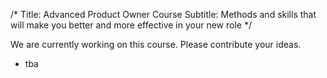 /*
Title: Advanced Product Owner Course
Subtitle: Methods and skills that will make you better and more effective in your new role
*/

We are currently working on this course. Please contribute your ideas.

<split>

* tba
